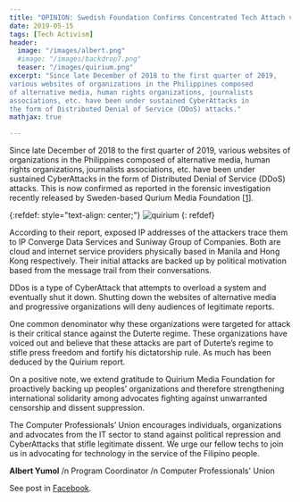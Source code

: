 ```yaml
---
title: "OPINION: Swedish Foundation Confirms Concentrated Tech Attach vs Peoples Organizations, Alternative Media"
date: 2019-05-15
tags: [Tech Activism]
header:
  image: "/images/albert.png"
  #image: "/images/backdrop7.png"
  teaser: "/images/quirium.png"
excerpt: "Since late December of 2018 to the first quarter of 2019,
various websites of organizations in the Philippines composed
of alternative media, human rights organizations, journalists
associations, etc. have been under sustained CyberAttacks in
the form of Distributed Denial of Service (DDoS) attacks."
mathjax: true

---
```


<div id="fb-root"></div>
<script async defer src="https://connect.facebook.net/en_US/sdk.js#xfbml=1&version=v3.2"></script>

Since late December of 2018 to the first quarter of 2019,
various websites of organizations in the Philippines composed
of alternative media, human rights organizations, journalists
associations, etc. have been under sustained CyberAttacks in
the form of Distributed Denial of Service (DDoS) attacks.
This is now confirmed as reported in the forensic investigation
recently released by Sweden-based Qurium Media Foundation [[1](https://www.qurium.org/alerts/philippines/attributing-the-attacks-against-media-human-rigths-philippines?fbclid=IwAR1cFkKkhP55fRifbdHZ_SjE0Mg_myW8qfZe80dJULV2ZVDXfmv0fNUOVbw)].

{:refdef: style="text-align: center;"}
<img src="{{ site.url }}{{ site.baseurl }}/images/quirium.png" alt="quirium" class="center">
{: refdef}

According to their report, exposed IP addresses of the attackers
trace them to IP Converge Data Services and Suniway Group
of Companies. Both are cloud and internet service providers
physically based in Manila and Hong Kong respectively. Their
initial attacks are backed up by political motivation based
from the message trail from their conversations.

DDos is a type of CyberAttack that attempts to overload a
system and eventually shut it down. Shutting down the websites
of alternative media and progressive organizations will deny
audiences of legitimate reports.

One common denominator why these organizations were targeted
for attack is their critical stance against the Duterte regime.
These organizations have voiced out and believe that these
attacks are part of Duterte’s regime to stifle press freedom
and fortify his dictatorship rule. As much has been deduced by
the Quirium report.

On a positive note, we extend gratitude to Quirium Media
Foundation for proactively backing up peoples’ organizations
and therefore strengthening international solidarity among
advocates fighting against unwarranted censorship and
dissent suppression.

The Computer Professionals’ Union encourages individuals,
organizations and advocates from the IT sector to stand against
political repression and CyberAttacks that stifle legitimate dissent.
We urge our fellow techs to join us in advocating for technology
in the service of the Filipino people.

**Albert Yumol** /n
Program Coordinator /n
Computer Professionals' Union

See post in [Facebook](https://www.facebook.com/CPUnion/posts/10156675106722203).

<script async src="//pagead2.googlesyndication.com/pagead/js/adsbygoogle.js"></script>
<script>
  (adsbygoogle = window.adsbygoogle || []).push({
    google_ad_client: "ca-pub-6410209740119334",
    enable_page_level_ads: true
  });
</script>

<div class="fb-comments" data-href="https://albertyumol.github.io/" data-numposts="5"></div>
